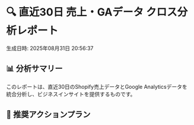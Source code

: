 # 🔍 直近30日 売上・GAデータ クロス分析レポート
生成日時: 2025年08月31日 20:56:37

## 📊 分析サマリー

このレポートは、直近30日のShopify売上データとGoogle Analyticsデータを
統合分析し、ビジネスインサイトを提供するものです。

## 🚀 推奨アクションプラン
